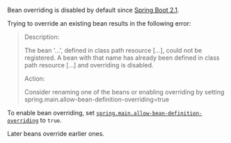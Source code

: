 Bean overriding is disabled by default since [Spring Boot 2.1][1].

Trying to override an existing bean results in the following error:

> Description:
>
> The bean '...', defined in class path resource [...], could not be registered. A bean with that name has already been defined in class path resource [...] and overriding is disabled.
>
> Action:
>
> Consider renaming one of the beans or enabling overriding by setting spring.main.allow-bean-definition-overriding=true

To enable bean overriding, set [`spring.main.allow-bean-definition-overriding`][2] to `true`.

Later beans override earlier ones.

[1]: https://github.com/spring-projects/spring-boot/wiki/Spring-Boot-2.1-Release-Notes
[2]: https://docs.spring.io/spring-boot/docs/current/reference/html/appendix-application-properties.html#core-properties
